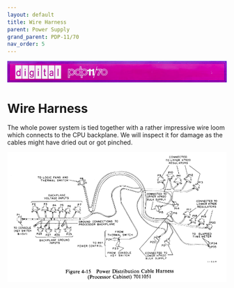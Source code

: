 ```yaml
---
layout: default
title: Wire Harness
parent: Power Supply
grand_parent: PDP-11/70
nav_order: 5
---
```


![](../../../assets/images/pdp-11-70/2021-03-17_09.56_Cabinet_header-1-768x75.jpg)

# Wire Harness

The whole power system is tied together with a rather impressive wire loom which connects to the CPU backplane. We will inspect it for damage as the cables might have dried out or got pinched.

![](../../../assets/images/pdp-11-70/oslvhid.png)
